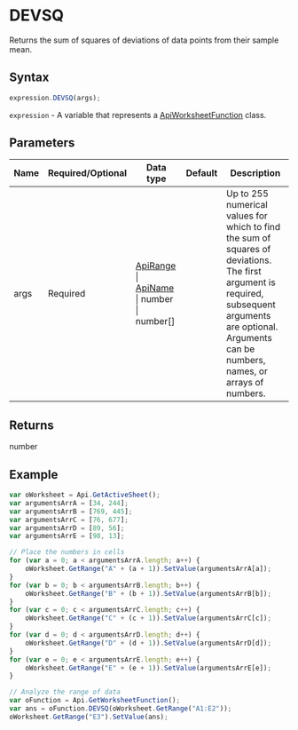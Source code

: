 # DEVSQ

Returns the sum of squares of deviations of data points from their sample mean.

## Syntax

```javascript
expression.DEVSQ(args);
```

`expression` - A variable that represents a [ApiWorksheetFunction](../ApiWorksheetFunction.md) class.

## Parameters

| **Name** | **Required/Optional** | **Data type** | **Default** | **Description** |
| ------------- | ------------- | ------------- | ------------- | ------------- |
| args | Required | [ApiRange](../../ApiRange/ApiRange.md) \| [ApiName](../../ApiName/ApiName.md) \| number \| number[] |  | Up to 255 numerical values for which to find the sum of squares of deviations. The first argument is required, subsequent arguments are optional. Arguments can be numbers, names, or arrays of numbers. |

## Returns

number

## Example



```javascript
var oWorksheet = Api.GetActiveSheet();
var argumentsArrA = [34, 244];
var argumentsArrB = [769, 445];
var argumentsArrC = [76, 677];
var argumentsArrD = [89, 56];
var argumentsArrE = [98, 13];

// Place the numbers in cells
for (var a = 0; a < argumentsArrA.length; a++) {
    oWorksheet.GetRange("A" + (a + 1)).SetValue(argumentsArrA[a]);
}
for (var b = 0; b < argumentsArrB.length; b++) {
    oWorksheet.GetRange("B" + (b + 1)).SetValue(argumentsArrB[b]);
}
for (var c = 0; c < argumentsArrC.length; c++) {
    oWorksheet.GetRange("C" + (c + 1)).SetValue(argumentsArrC[c]);
}
for (var d = 0; d < argumentsArrD.length; d++) {
    oWorksheet.GetRange("D" + (d + 1)).SetValue(argumentsArrD[d]);
}
for (var e = 0; e < argumentsArrE.length; e++) {
    oWorksheet.GetRange("E" + (e + 1)).SetValue(argumentsArrE[e]);
}

// Analyze the range of data 
var oFunction = Api.GetWorksheetFunction();
var ans = oFunction.DEVSQ(oWorksheet.GetRange("A1:E2"));
oWorksheet.GetRange("E3").SetValue(ans);
```
